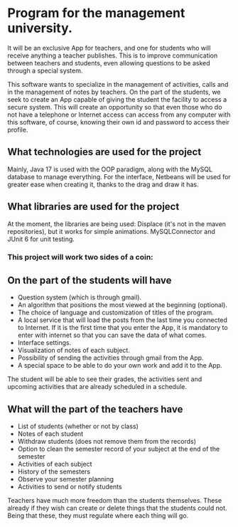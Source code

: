 # Program for the management university.

It will be an exclusive App for teachers, and one for students who will receive anything a teacher publishes. This is to improve communication between teachers and students, even allowing questions to be asked through a special system.

This software wants to specialize in the management of activities, calls and in the management of notes by teachers. On the part of the students, we seek to create an App capable of giving the student the facility to access a secure system. This will create an opportunity so that even those who do not have a telephone or Internet access can access from any computer with this software, of course, knowing their own id and password to access their profile.

## What technologies are used for the project

Mainly, Java 17 is used with the OOP paradigm, along with the MySQL database to manage everything. For the interface, Netbeans will be used for greater ease when creating it, thanks to the drag and draw it has.

## What libraries are used for the project

At the moment, the libraries are being used: Displace (it's not in the maven repositories), but it works for simple animations. MySQLConnector and JUnit 6 for unit testing.

### **This project will work two sides of a coin:**

## On the part of the students will have

- Question system (which is through gmail).
- An algorithm that positions the most viewed at the beginning (optional).
- The choice of language and customization of titles of the program.
- A local service that will load the posts from the last time you connected to
 Internet. If it is the first time that you enter the App, it is mandatory to enter with internet so that you can save the data of what comes.
- Interface settings.
- Visualization of notes of each subject.
- Possibility of sending the activities through gmail from the App.
- A special space to be able to do your own work and add it to the App.

The student will be able to see their grades, the activities sent and upcoming activities that are already scheduled in a schedule.

## What will the part of the teachers have

- List of students (whether or not by class)
- Notes of each student
- Withdraw students (does not remove them from the records)
- Option to clean the semester record of your subject at the end of the semester
- Activities of each subject
- History of the semesters
- Observe your semester planning
- Activities to send or notify students

Teachers have much more freedom than the students themselves. These already if they wish can create or delete things that the students could not. Being that these, they must regulate where each thing will go.

